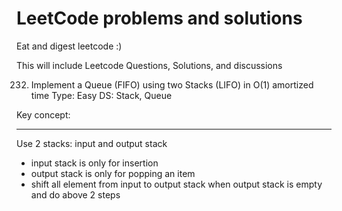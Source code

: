 # LeetCode problems and solutions
Eat and digest leetcode :)

This will include Leetcode Questions, Solutions, and discussions


232. Implement a Queue (FIFO) using two Stacks (LIFO) in O(1) amortized time
Type: Easy
DS: Stack, Queue

Key concept:
************
Use 2 stacks: input and output stack
- input stack is only for insertion
- output stack is only for popping an item
- shift all element from input to output stack when output stack is empty and do above 2 steps
